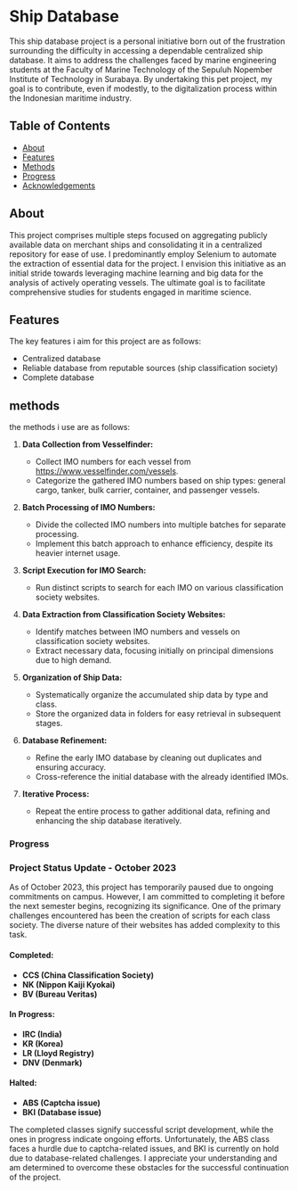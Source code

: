 # Ship Database

This ship database project is a personal initiative born out of the frustration surrounding the difficulty in accessing a dependable centralized ship database. It aims to address the challenges faced by marine engineering students at the Faculty of Marine Technology of the Sepuluh Nopember Institute of Technology in Surabaya. By undertaking this pet project, my goal is to contribute, even if modestly, to the digitalization process within the Indonesian maritime industry.

## Table of Contents

- [About](#about)
- [Features](#features)
- [Methods](#methods)
- [Progress](#progress)
- [Acknowledgements](#acknowledgements)

## About

This project comprises multiple steps focused on aggregating publicly available data on merchant ships and consolidating it in a centralized repository for ease of use. I predominantly employ Selenium to automate the extraction of essential data for the project. I envision this initiative as an initial stride towards leveraging machine learning and big data for the analysis of actively operating vessels. The ultimate goal is to facilitate comprehensive studies for students engaged in maritime science.


## Features

The key features i aim for this project are as follows:

- Centralized database
- Reliable database from reputable sources (ship classification society)
- Complete database

## methods

the methods i use are as follows:

1. **Data Collection from Vesselfinder:**
   - Collect IMO numbers for each vessel from https://www.vesselfinder.com/vessels.
   - Categorize the gathered IMO numbers based on ship types: general cargo, tanker, bulk carrier, container, and passenger vessels.

2. **Batch Processing of IMO Numbers:**
   - Divide the collected IMO numbers into multiple batches for separate processing.
   - Implement this batch approach to enhance efficiency, despite its heavier internet usage.

3. **Script Execution for IMO Search:**
   - Run distinct scripts to search for each IMO on various classification society websites.

4. **Data Extraction from Classification Society Websites:**
   - Identify matches between IMO numbers and vessels on classification society websites.
   - Extract necessary data, focusing initially on principal dimensions due to high demand.

5. **Organization of Ship Data:**
   - Systematically organize the accumulated ship data by type and class.
   - Store the organized data in folders for easy retrieval in subsequent stages.

6. **Database Refinement:**
   - Refine the early IMO database by cleaning out duplicates and ensuring accuracy.
   - Cross-reference the initial database with the already identified IMOs.

7. **Iterative Process:**
   - Repeat the entire process to gather additional data, refining and enhancing the ship database iteratively.


### Progress
### Project Status Update - October 2023

As of October 2023, this project has temporarily paused due to ongoing commitments on campus. However, I am committed to completing it before the next semester begins, recognizing its significance. One of the primary challenges encountered has been the creation of scripts for each class society. The diverse nature of their websites has added complexity to this task.

#### Completed:
- **CCS (China Classification Society)**
- **NK (Nippon Kaiji Kyokai)**
- **BV (Bureau Veritas)**

#### In Progress:
- **IRC (India)**
- **KR (Korea)**
- **LR (Lloyd Registry)**
- **DNV (Denmark)**

#### Halted:
- **ABS (Captcha issue)**
- **BKI (Database issue)**

The completed classes signify successful script development, while the ones in progress indicate ongoing efforts. Unfortunately, the ABS class faces a hurdle due to captcha-related issues, and BKI is currently on hold due to database-related challenges. I appreciate your understanding and am determined to overcome these obstacles for the successful continuation of the project.